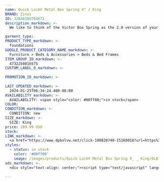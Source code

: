 ```yaml
---
name: Quick Lock® Metal Box Spring 4" / King
BRAND: Zinus
ID: 32848109764671
description_markdown: >-
  We like to think of the Victor Box Spring as the 2.0 version of your traditional mattress foundation. Made sturdier than ever by its substantial steel frame and with its game-changing Quick Lock® assembly method, we’ve developed a better way to deliver great sleep to your door. Created with closely spaced slats to accompany your latex, memory foam or spring mattress, this durable box spring comes in three different thicknesses so your bed can be as short or as tall as you like it.

garment_type:
PRODUCT_TYPE_markdown: >-
  foundations
GOOGLE_PRODUCT_CATEGORY_NAME_markdown: >-
  Furniture > Beds & Accessories > Beds & Bed Frames
ITEM_GROUP_ID_markdown: >-
  4732250816575
CUSTOM_LABEL_0_markdown: >-
  
PROMOTION_ID_markdown: >-
  
LAST_UPDATED_markdown: >-
  2024-01-25T06:34:24.400-08:00
AVAILABILITY_markdown: >-
  AVAILABILITY: <span style="color: #00ff00;">in stock</span>
COLOR:
CONDITION_markdown: >-
  CONDITION: new
SIZE_markdown: >-
  SIZE: King
price: 289.99 USD
stock: 
LINK_markdown: >-
  <a href="https://www.dpbolvw.net/click-100820740-15168018?url=https%3A%2F%2Fwww.zinus.com%2Fproducts%2Fquick-lock-metal-box-spring%3Fvariant%3D32848109764671" target="_blank" style="display: inline-block; padding: 10px 20px; font-size: 16px; text-align: center; text-decoration: none; cursor: pointer; border: 1px solid #3498db; color: #3498db; background-color: #fff; border-radius: 5px; transition: background-color 0.3s;">Go to Product</a>
styles:
  - status: in stock
    color: '#00ff00'
    image: /images/products/Quick Lock® Metal Box Spring 4_ _ King/OLB-QLBS4Q00-min.jpg
ads_markdown: >-
  <div style="text-align: center;"><script type="text/javascript" language="javascript" src="https://www.kqzyfj.com/placeholder-53972247?target=_top&mouseover=N"></script></div>

---
```


